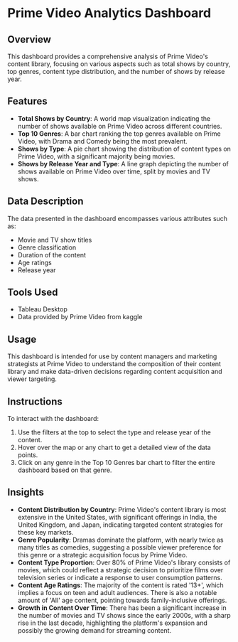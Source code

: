 # Prime Video Analytics Dashboard

## Overview

This dashboard provides a comprehensive analysis of Prime Video's content library, focusing on various aspects such as total shows by country, top genres, content type distribution, and the number of shows by release year.

## Features

- **Total Shows by Country**: A world map visualization indicating the number of shows available on Prime Video across different countries.
- **Top 10 Genres**: A bar chart ranking the top genres available on Prime Video, with Drama and Comedy being the most prevalent.
- **Shows by Type**: A pie chart showing the distribution of content types on Prime Video, with a significant majority being movies.
- **Shows by Release Year and Type**: A line graph depicting the number of shows available on Prime Video over time, split by movies and TV shows.

## Data Description

The data presented in the dashboard encompasses various attributes such as:
- Movie and TV show titles
- Genre classification
- Duration of the content
- Age ratings
- Release year

## Tools Used

- Tableau Desktop
- Data provided by Prime Video from kaggle

## Usage

This dashboard is intended for use by content managers and marketing strategists at Prime Video to understand the composition of their content library and make data-driven decisions regarding content acquisition and viewer targeting.

## Instructions

To interact with the dashboard:
1. Use the filters at the top to select the type and release year of the content.
2. Hover over the map or any chart to get a detailed view of the data points.
3. Click on any genre in the Top 10 Genres bar chart to filter the entire dashboard based on that genre.

## Insights

- **Content Distribution by Country**: Prime Video's content library is most extensive in the United States, with significant offerings in India, the United Kingdom, and Japan, indicating targeted content strategies for these key markets.
- **Genre Popularity**: Dramas dominate the platform, with nearly twice as many titles as comedies, suggesting a possible viewer preference for this genre or a strategic acquisition focus by Prime Video.
- **Content Type Proportion**: Over 80% of Prime Video's library consists of movies, which could reflect a strategic decision to prioritize films over television series or indicate a response to user consumption patterns.
- **Content Age Ratings**: The majority of the content is rated '13+', which implies a focus on teen and adult audiences. There is also a notable amount of 'All' age content, pointing towards family-inclusive offerings.
- **Growth in Content Over Time**: There has been a significant increase in the number of movies and TV shows since the early 2000s, with a sharp rise in the last decade, highlighting the platform's expansion and possibly the growing demand for streaming content.


